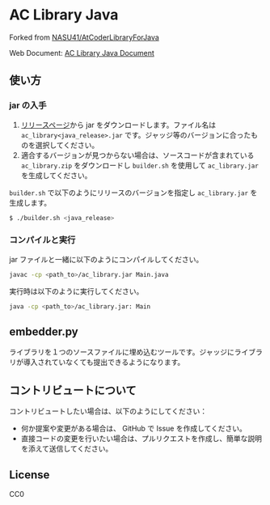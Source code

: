 # AC Library Java

Forked from [NASU41/AtCoderLibraryForJava](https://github.com/NASU41/AtCoderLibraryForJava)

Web Document: [AC Library Java Document](https://ocha98.github.io/ac-library-java/)

## 使い方
### jar の入手
1. [リリースページ](https://github.com/ocha98/ac-library-java/releases)から jar をダウンロードします。ファイル名は `ac_library<java_release>.jar` です。ジャッジ等のバージョンに合ったものを選択してください。
2. 適合するバージョンが見つからない場合は、ソースコードが含まれている `ac_library.zip` をダウンロードし `builder.sh` を使用して `ac_library.jar` を生成してください。

`builder.sh` で以下のようにリリースのバージョンを指定し `ac_library.jar` を生成します。

```bash
$ ./builder.sh <java_release>
```

### コンパイルと実行
jar ファイルと一緒に以下のようにコンパイルしてください。

```bash
javac -cp <path_to>/ac_library.jar Main.java
```

実行時は以下のように実行してください。

```bash
java -cp <path_to>/ac_library.jar: Main
```

## embedder.py
ライブラリを１つのソースファイルに埋め込むツールです。ジャッジにライブラリが導入されていなくても提出できるようになります。

## コントリビュートについて
コントリビュートしたい場合は、以下のようにしてください：

- 何か提案や変更がある場合は、 GitHub で Issue を作成してください。
- 直接コードの変更を行いたい場合は、プルリクエストを作成し、簡単な説明を添えて送信してください。

## License
CC0


